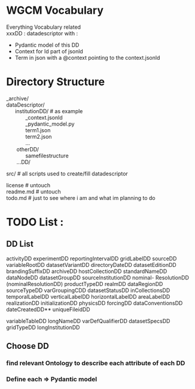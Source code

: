 # WGCM Vocabulary
Everything Vocabulary related  
xxxDD : datadescriptor with :

* Pydantic model of this DD
* Context for ld part of jsonld
* Term in json with a @context pointing to the context.jsonld

# Directory Structure

_archive/   
dataDescriptor/   
&nbsp;&nbsp;&nbsp;&nbsp;&nbsp;&nbsp;institutionDD/ # as example  
&nbsp;&nbsp;&nbsp;&nbsp;&nbsp;&nbsp;&nbsp;&nbsp;&nbsp;&nbsp;&nbsp;&nbsp;       _context.jsonld  
&nbsp;&nbsp;&nbsp;&nbsp;&nbsp;&nbsp;&nbsp;&nbsp;&nbsp;&nbsp;&nbsp;&nbsp;        _pydantic_model.py  
&nbsp;&nbsp;&nbsp;&nbsp;&nbsp;&nbsp;&nbsp;&nbsp;&nbsp;&nbsp;&nbsp;&nbsp;        term1.json  
&nbsp;&nbsp;&nbsp;&nbsp;&nbsp;&nbsp;&nbsp;&nbsp;&nbsp;&nbsp;&nbsp;&nbsp;        term2.json   
&nbsp;&nbsp;&nbsp;&nbsp;&nbsp;&nbsp;&nbsp;&nbsp;&nbsp;&nbsp;&nbsp;&nbsp;        ...  
&nbsp;&nbsp;&nbsp;&nbsp;&nbsp;&nbsp;    otherDD/  
&nbsp;&nbsp;&nbsp;&nbsp;&nbsp;&nbsp;&nbsp;&nbsp;&nbsp;&nbsp;&nbsp;&nbsp;        samefilestructure   
&nbsp;&nbsp;&nbsp;&nbsp;&nbsp;&nbsp;    ...DD/   

src/ # all scripts used to create/fill datadescriptor

license # untouch  
readme.md # untouch  
todo.md # just to see where i am and what im planning to do   

# TODO List : 


## DD List 

activityDD
experimentDD
reportingIntervalDD
gridLabelDD
sourceDD
variableRootDD
datasetVariantDD
directoryDateDD 
datasetEditionDD
brandingSuffixDD
archiveDD
hostCollectionDD
standardNameDD
dataNodeDD
datasetGroupDD
sourceInstitutionDD
nominal- ResolutionDD (nominalResolutionDD)
productTypeDD
realmDD
dataRegionDD
sourceTypeDD
varGroupingCDD
datasetStatusDD
inCollectionsDD
temporalLabelDD
verticalLabelDD
horizontalLabelDD
areaLabelDD
realizationDD
initializationDD
physicsDD
forcingDD
dataConventionsDD
dateCreatedDD**
uniqueFileidDD
  
variableTableDD
longNameDD
varDefQualifierDD
datasetSpecsDD
gridTypeDD
longInstitutionDD

## Choose DD
### find relevant Ontology to describe each attribute of each DD
### Define each => Pydantic model
